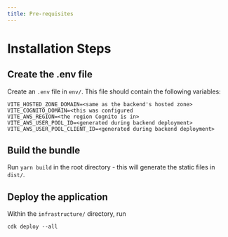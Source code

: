 ```yaml
---
title: Pre-requisites
---
```


# Installation Steps

## Create the .env file

Create an `.env` file in `env/`. This file should contain the following variables:

```dotenv
VITE_HOSTED_ZONE_DOMAIN=<same as the backend's hosted zone>
VITE_COGNITO_DOMAIN=<this was configured 
VITE_AWS_REGION=<the region Cognito is in>
VITE_AWS_USER_POOL_ID=<generated during backend deployment>
VITE_AWS_USER_POOL_CLIENT_ID=<generated during backend deployment>
```

## Build the bundle

Run `yarn build` in the root directory - this will generate the
static files in `dist/`.

## Deploy the application

Within the `infrastructure/` directory, run

```shell
cdk deploy --all
```
